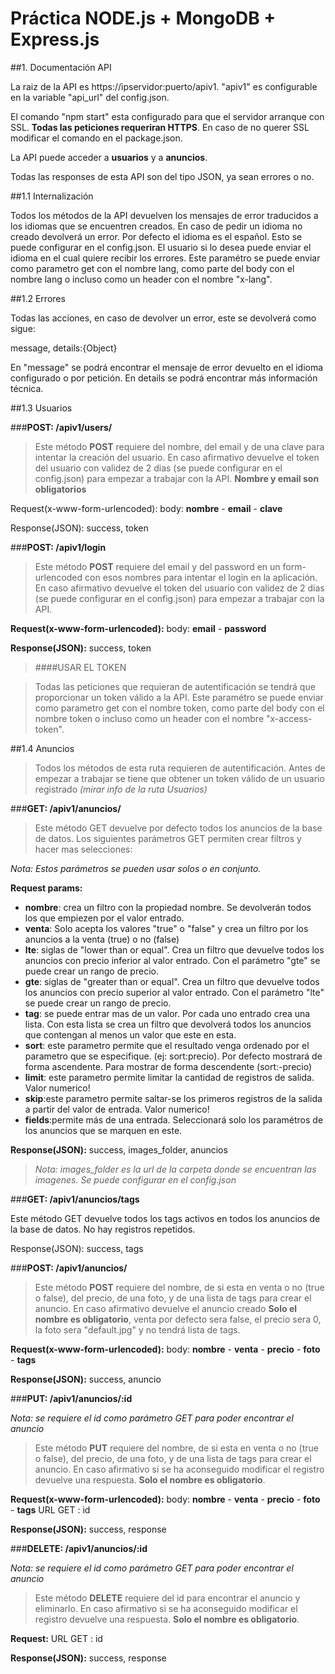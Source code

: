 # Práctica NODE.js + MongoDB + Express.js

##1. Documentación API


La raiz de la API es https://ipservidor:puerto/apiv1. "apiv1" es configurable en la variable "api_url" del config.json.

El comando "npm start" esta configurado para que el servidor arranque con SSL. **Todas las peticiones requeriran HTTPS**. En caso de no querer SSL modificar el comando en el package.json. 

La API puede acceder a **usuarios** y a **anuncios**.

Todas las responses de esta API son del tipo JSON, ya sean errores o no.

##1.1 Internalización

Todos los métodos de la API devuelven los mensajes de error traducidos a los idiomas que se encuentren creados. En caso de pedir un idioma no creado devolverá un error. Por defecto el idioma es el español. Esto se puede configurar en el config.json.
El usuario si lo desea puede enviar el idioma en el cual quiere recibir los errores. Este paramétro se puede enviar como parametro get con el nombre lang, como parte del body con el nombre lang o incluso como un header con el nombre "x-lang".

##1.2 Errores

Todas las acciones, en caso de devolver un error, este se devolverá como sigue:

message, details:{Object}

En "message" se podrá encontrar el mensaje de error devuelto en el idioma configurado o por petición. En details se podrá encontrar más información técnica.

##1.3 Usuarios

###**POST: /apiv1/users/** 

>Este método **POST** requiere del nombre, del email y de una clave para intentar la creación del usuario. En caso afirmativo devuelve el token del usuario con validez de 2 dias (se puede configurar en el config.json) para empezar a trabajar con la API. **Nombre y email son obligatorios**
	
Request(x-www-form-urlencoded): body: **nombre** - **email** - **clave**

Response(JSON): success, token

###**POST: /apiv1/login** 

>Este método **POST** requiere del email y del password en un form-urlencoded con esos nombres para intentar el login en la aplicación. En caso afirmativo devuelve el token del usuario con validez de 2 dias (se puede configurar en el config.json) para empezar a trabajar con la API.
	
**Request(x-www-form-urlencoded):** body: **email** - **password**

**Response(JSON):** success, token

>####USAR EL TOKEN

>Todas las peticiones que requieran de autentificación se tendrá que proporcionar un token válido a la API. 
Este paramétro se puede enviar como parametro get con el nombre token, como parte del body con el nombre token o incluso como un header con el nombre "x-access-token".

##1.4 Anuncios

>Todos los métodos de esta ruta requieren de autentificación. Antes de empezar a trabajar se tiene que obtener un token válido de un usuario registrado *(mirar info de la ruta Usuarios)*

###**GET: /apiv1/anuncios/** 

>Este método GET devuelve por defecto todos los anuncios de la base de datos. Los siguientes parámetros GET permiten crear filtros y hacer mas selecciones:

*Nota: Estos parámetros se pueden usar solos o en conjunto.*

**Request params:**

* **nombre**: crea un filtro con la propiedad nombre. Se devolverán todos los que empiezen por el valor entrado.
* **venta**: Solo acepta los valores "true" o "false" y crea un filtro por los anuncios a la venta (true) o no (false)
* **lte**: siglas de "lower than or equal". Crea un filtro que devuelve todos los anuncios con precio inferior al valor entrado. Con el parámetro "gte" se puede crear un rango de precio.
* **gte**: siglas de "greater than or equal". Crea un filtro que devuelve todos los anuncios con precio superior al valor entrado. Con el parámetro "lte" se puede crear un rango de precio.
* **tag**: se puede entrar mas de un valor. Por cada uno entrado crea una lista. Con esta lista se crea un filtro que devolverá todos los anuncios que contengan al menos un valor que este en esta.
* **sort**: este parametro permite que el resultado venga ordenado por el parametro que se especifique. (ej: sort:precio). Por defecto mostrará de forma ascendente. Para mostrar de forma descendente (sort:-precio)
* **limit**: este parametro permite limitar la cantidad de registros de salida. Valor numerico!
* **skip**:este parametro permite saltar-se los primeros registros de la salida a partir del valor de entrada. Valor numerico!
* **fields**:permite más de una entrada. Seleccionará solo los paramétros de los anuncios que se marquen en este.

**Response(JSON):** success, images_folder, anuncios

>*Nota: images_folder es la url de la carpeta donde se encuentran las imagenes. Se puede configurar en el config.json*

###**GET: /apiv1/anuncios/tags** 

Este método GET devuelve todos los tags activos en todos los anuncios de la base de datos. No hay registros repetidos.

Response(JSON): success, tags

###**POST: /apiv1/anuncios/** 

>Este método **POST** requiere del nombre, de si esta en venta o no (true o false), del precio, de una foto, y de una lista de tags para crear el anuncio. En caso afirmativo devuelve el anuncio creado
**Solo el nombre es obligatorio**, venta por defecto sera false, el precio sera 0, la foto sera "default.jpg" y no tendrá lista de tags.
	
**Request(x-www-form-urlencoded):** body: **nombre** - **venta** - **precio** - **foto** - **tags**

**Response(JSON):** success, anuncio

###**PUT: /apiv1/anuncios/:id** 

*Nota: se requiere el id como parámetro GET para poder encontrar el anuncio*

>Este método **PUT** requiere del nombre, de si esta en venta o no (true o false), del precio, de una foto, y de una lista de tags para crear el anuncio. En caso afirmativo si se ha aconseguido modificar el registro devuelve una respuesta.
**Solo el nombre es obligatorio**.
	
**Request(x-www-form-urlencoded):** body: **nombre** - **venta** - **precio** - **foto** - **tags**
URL GET : id

**Response(JSON):** success, response

###**DELETE: /apiv1/anuncios/:id** 

*Nota: se requiere el id como parámetro GET para poder encontrar el anuncio*

>Este método **DELETE** requiere del id para encontrar el anuncio y eliminarlo. En caso afirmativo si se ha aconseguido modificar el registro devuelve una respuesta.
**Solo el nombre es obligatorio**.
	
**Request:** URL GET : id

**Response(JSON):** success, response
